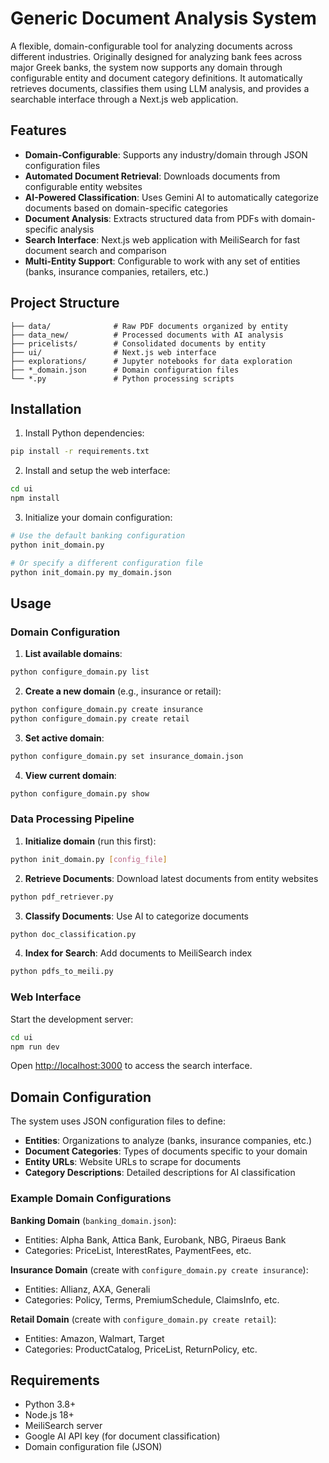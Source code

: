 # Generic Document Analysis System

A flexible, domain-configurable tool for analyzing documents across different industries. Originally designed for analyzing bank fees across major Greek banks, the system now supports any domain through configurable entity and document category definitions. It automatically retrieves documents, classifies them using LLM analysis, and provides a searchable interface through a Next.js web application.

## Features

- **Domain-Configurable**: Supports any industry/domain through JSON configuration files
- **Automated Document Retrieval**: Downloads documents from configurable entity websites
- **AI-Powered Classification**: Uses Gemini AI to automatically categorize documents based on domain-specific categories
- **Document Analysis**: Extracts structured data from PDFs with domain-specific analysis
- **Search Interface**: Next.js web application with MeiliSearch for fast document search and comparison
- **Multi-Entity Support**: Configurable to work with any set of entities (banks, insurance companies, retailers, etc.)

## Project Structure

```
├── data/              # Raw PDF documents organized by entity
├── data_new/          # Processed documents with AI analysis
├── pricelists/        # Consolidated documents by entity
├── ui/                # Next.js web interface
├── explorations/      # Jupyter notebooks for data exploration
├── *_domain.json      # Domain configuration files
└── *.py               # Python processing scripts
```

## Installation

1. Install Python dependencies:
```bash
pip install -r requirements.txt
```

2. Install and setup the web interface:
```bash
cd ui
npm install
```

3. Initialize your domain configuration:
```bash
# Use the default banking configuration
python init_domain.py

# Or specify a different configuration file
python init_domain.py my_domain.json
```

## Usage

### Domain Configuration

1. **List available domains**:
```bash
python configure_domain.py list
```

2. **Create a new domain** (e.g., insurance or retail):
```bash
python configure_domain.py create insurance
python configure_domain.py create retail
```

3. **Set active domain**:
```bash
python configure_domain.py set insurance_domain.json
```

4. **View current domain**:
```bash
python configure_domain.py show
```

### Data Processing Pipeline

1. **Initialize domain** (run this first):
```bash
python init_domain.py [config_file]
```

2. **Retrieve Documents**: Download latest documents from entity websites
```bash
python pdf_retriever.py
```

3. **Classify Documents**: Use AI to categorize documents
```bash
python doc_classification.py
```

4. **Index for Search**: Add documents to MeiliSearch index
```bash
python pdfs_to_meili.py
```

### Web Interface

Start the development server:
```bash
cd ui
npm run dev
```

Open [http://localhost:3000](http://localhost:3000) to access the search interface.

## Domain Configuration

The system uses JSON configuration files to define:

- **Entities**: Organizations to analyze (banks, insurance companies, etc.)
- **Document Categories**: Types of documents specific to your domain
- **Entity URLs**: Website URLs to scrape for documents
- **Category Descriptions**: Detailed descriptions for AI classification

### Example Domain Configurations

**Banking Domain** (`banking_domain.json`):
- Entities: Alpha Bank, Attica Bank, Eurobank, NBG, Piraeus Bank
- Categories: PriceList, InterestRates, PaymentFees, etc.

**Insurance Domain** (create with `configure_domain.py create insurance`):
- Entities: Allianz, AXA, Generali
- Categories: Policy, Terms, PremiumSchedule, ClaimsInfo, etc.

**Retail Domain** (create with `configure_domain.py create retail`):
- Entities: Amazon, Walmart, Target  
- Categories: ProductCatalog, PriceList, ReturnPolicy, etc.

## Requirements

- Python 3.8+
- Node.js 18+
- MeiliSearch server
- Google AI API key (for document classification)
- Domain configuration file (JSON)